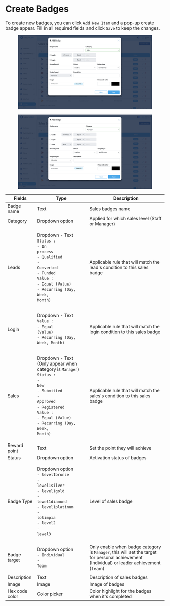# Create Badges

To create new badges, you can click `Add New Item` and a pop-up create badge appear. Fill in all required fields and click `Save` to keep the changes.

<figure><img src="../../../.gitbook/assets/Screenshot 2023-03-13 at 11.25.35.png" alt=""><figcaption></figcaption></figure>

<figure><img src="../../../.gitbook/assets/Screenshot 2023-03-13 at 11.25.58.png" alt=""><figcaption></figcaption></figure>

| Fields         | Type                                                                                                                                                                                                                                                                                                                   | Description                                                                                                                               |
| -------------- | ---------------------------------------------------------------------------------------------------------------------------------------------------------------------------------------------------------------------------------------------------------------------------------------------------------------------- | ----------------------------------------------------------------------------------------------------------------------------------------- |
| Badge name     | Text                                                                                                                                                                                                                                                                                                                   | Sales badges name                                                                                                                         |
| Category       | Dropdown option                                                                                                                                                                                                                                                                                                        | Applied for which sales level (Staff or Manager)                                                                                          |
| Leads          | <p>Dropdown - Text<br><code>Status :</code> <br><code>- In process</code><br><code>- Qualified</code><br><code>- Converted</code><br><code>- Funded</code><br><code>Value :</code> <br><code>- Equal (Value)</code><br><code>- Recurring (Day, Week, Month)</code></p>                                                 | Applicable rule that will match the lead's condition to this sales badge                                                                  |
| Login          | <p>Dropdown - Text<br><code>Value :</code> <br><code>- Equal (Value)</code><br><code>- Recurring (Day, Week, Month)</code></p>                                                                                                                                                                                         | Applicable rule that will match the login condition to this sales badge                                                                   |
| Sales          | <p>Dropdown - Text (Only appear when category is <code>Manager</code>)<br><code>Status :</code> <br><code>- New</code><br><code>- Submitted</code><br><code>- Approved</code><br><code>- Registered</code><br><code>Value :</code> <br><code>- Equal (Value)</code><br><code>- Recurring (Day, Week, Month)</code></p> | Applicable rule that will match the sales's condition to this sales badge                                                                 |
| Reward point   | Text                                                                                                                                                                                                                                                                                                                   | Set the point they will achieve                                                                                                           |
| Status         | Dropdown option                                                                                                                                                                                                                                                                                                        | Activation status of badges                                                                                                               |
| Badge Type     | <p>Dropdown option<br><code>- level1bronze</code><br><code>- level1silver</code><br><code>- level1gold</code><br><code>- level1diamond</code><br><code>- level1platinum</code><br><code>- lolimpia</code><br><code>- level2</code><br><code>- level3</code></p>                                                        | Level of sales badge                                                                                                                      |
| Badge target   | <p>Dropdown option<br><code>- Individual</code><br><code>- Team</code></p>                                                                                                                                                                                                                                             | Only enable when badge category is `Manager`, this will set the target for personal achievement (Individual) or leader achievement (Team) |
| Description    | Text                                                                                                                                                                                                                                                                                                                   | Description of sales badges                                                                                                               |
| Image          | Image                                                                                                                                                                                                                                                                                                                  | Image of badges                                                                                                                           |
| Hex code color | Color picker                                                                                                                                                                                                                                                                                                           | Color highlight for the badges when it's completed                                                                                        |


